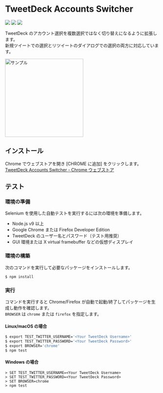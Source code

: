 TweetDeck Accounts Switcher
==========================

[![][travis-badge]][travis-link]
[![][appveyor-badge]][appveyor-link]
[![][dependencies-badge]][dependencies-link]

TweetDeck のアカウント選択を複数選択ではなく切り替えになるように拡張します。  
新規ツイートでの選択とリツイートのダイアログでの選択の両方に対応しています。

<img src="https://raw.githubusercontent.com/wiki/chitoku-k/TweetDeckAccountsSwitcher/tweetdeck_account_switcher_enabled.gif" alt="サンプル" width="256">

## インストール

Chrome でウェブストアを開き [CHROME に追加] をクリックします。  
[TweetDeck Accounts Switcher - Chrome ウェブストア](https://chrome.google.com/webstore/detail/tweetdeck-accounts-switch/cjnfkpniglbbhifpkfnclpndpbhmfllh)

## テスト

### 環境の準備

Selenium を使用した自動テストを実行するには次の環境を準備します。

- Node.js v9 以上
- Google Chrome または Firefox Developer Edition
- TweetDeck のユーザー名とパスワード（テスト用推奨）
- GUI 環境または X virtual framebuffer などの仮想ディスプレイ

### 環境の構築

次のコマンドを実行して必要なパッケージをインストールします。

```bash
$ npm install
```

### 実行

コマンドを実行すると Chrome/Firefox が自動で起動/終了してパッケージを生成し動作を確認します。<br>
`BROWSER` は `chrome` または `firefox` を指定します。

#### Linux/macOS の場合

```bash
$ export TEST_TWITTER_USERNAME='<Your TweetDeck Username>'
$ export TEST_TWITTER_PASSWORD='<Your TweetDeck Password>'
$ export BROWSER='chrome'
$ npm test
```

#### Windows の場合

```dos
> SET TEST_TWITTER_USERNAME=<Your TweetDeck Username>
> SET TEST_TWITTER_PASSWORD=<Your TweetDeck Password>
> SET BROWSER=chrome
> npm test
```

[travis-link]:          https://travis-ci.org/chitoku-k/TweetDeckAccountsSwitcher
[travis-badge]:         https://img.shields.io/travis/chitoku-k/TweetDeckAccountsSwitcher/master.svg?style=flat-square&label=mac%2Flinux
[appveyor-link]:        https://ci.appveyor.com/project/chitoku-k/tweetdeckaccountsswitcher
[appveyor-badge]:       https://img.shields.io/appveyor/ci/chitoku-k/TweetDeckAccountsSwitcher/master.svg?style=flat-square&label=windows
[dependencies-link]:    https://gemnasium.com/github.com/chitoku-k/TweetDeckAccountsSwitcher
[dependencies-badge]:   https://img.shields.io/gemnasium/chitoku-k/TweetDeckAccountsSwitcher.svg?style=flat-square
